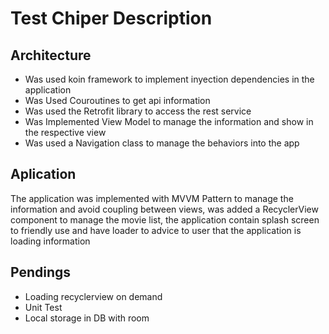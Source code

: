 # Test Chiper Description

## Architecture

* Was used koin framework to implement inyection dependencies in the application
* Was Used Couroutines to get api information
* Was used the Retrofit library to access the rest service 
* Was Implemented View Model to manage the information and show in the respective view
* Was used a Navigation class to manage the behaviors into the app

## Aplication

The application was implemented with MVVM Pattern to manage the information and avoid coupling between views, was added a RecyclerView component to manage the movie list, the application contain splash screen to friendly use and have loader to advice to user that the application is loading information


## Pendings

* Loading recyclerview on demand
* Unit Test
* Local storage in DB with room


